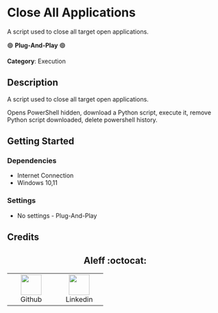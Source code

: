# Close All Applications

A script used to close all target open applications.

🟢 **Plug-And-Play** 🟢

**Category**: Execution

## Description

A script used to close all target open applications.

Opens PowerShell hidden, download a Python script, execute it, remove Python script downloaded, delete powershell history.

## Getting Started

### Dependencies

* Internet Connection
* Windows 10,11

### Settings

- No settings - Plug-And-Play

## Credits

<h2 align="center"> Aleff :octocat: </h2>
<div align=center>
<table>
  <tr>
    <td align="center" width="96">
      <a href="https://github.com/aleff-github">
        <img src=https://github.com/aleff-github/aleff-github/blob/main/img/github.png?raw=true width="48" height="48" />
      </a>
      <br>Github
    </td>
    <td align="center" width="96">
      <a href="https://www.linkedin.com/in/alessandro-greco-aka-aleff/">
        <img src=https://github.com/aleff-github/aleff-github/blob/main/img/linkedin.png?raw=true width="48" height="48" />
      </a>
      <br>Linkedin
    </td>
  </tr>
</table>
</div>